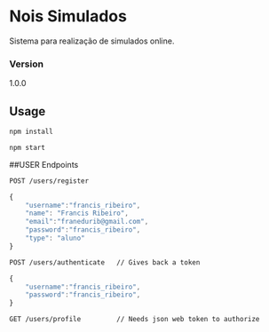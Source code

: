 # Nois Simulados

Sistema para realização de simulados online.

### Version
1.0.0

## Usage

```bash
npm install
```

```bash
npm start
```

##USER Endpoints 
```bash
POST /users/register
```

```js
{
	"username":"francis_ribeiro",
	"name": "Francis Ribeiro",
	"email":"franedurib@gmail.com",
	"password":"francis_ribeiro",
	"type": "aluno"
}
```

```bash
POST /users/authenticate   // Gives back a token
```

```js
{
	"username":"francis_ribeiro",
	"password":"francis_ribeiro",
}
```

```bash
GET /users/profile         // Needs json web token to authorize
```